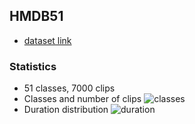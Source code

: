 ## HMDB51
* [dataset link](http://serre-lab.clps.brown.edu/resource/hmdb-a-large-human-motion-database/)

### Statistics
* 51 classes, 7000 clips
* Classes and number of clips
    ![classes](http://serre-lab.clps.brown.edu/wp-content/uploads/2012/08/ActionCategories.jpg)
* Duration distribution
    ![duration](http://serre-lab.clps.brown.edu/wp-content/uploads/2012/08/Duration_count.jpg)
    